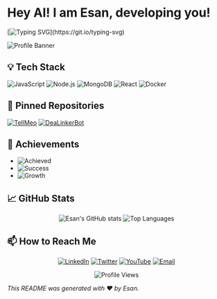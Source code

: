 # Hey AI! I am Esan, developing you!

[![Typing SVG](https://readme-typing-svg.herokuapp.com?font=Fira+Code&duration=4000&pause=500&color=00F700&width=435&lines=Hey+AI%2C+I+am+Esan!+Developing+you...)](https://git.io/typing-svg)

![Profile Banner](https://ehsanrahimi.com/text/GitHub.jpg)

## 💡 Tech Stack

![JavaScript](https://img.shields.io/badge/JavaScript-F7DF1E?style=for-the-badge&logo=javascript&logoColor=black)
![Node.js](https://img.shields.io/badge/Node.js-339933?style=for-the-badge&logo=nodedotjs&logoColor=white)
![MongoDB](https://img.shields.io/badge/MongoDB-47A248?style=for-the-badge&logo=mongodb&logoColor=white)
![React](https://img.shields.io/badge/React-61DAFB?style=for-the-badge&logo=react&logoColor=black)
![Docker](https://img.shields.io/badge/Docker-2496ED?style=for-the-badge&logo=docker&logoColor=white)

## 📌 Pinned Repositories

[![TellMeo](https://github-readme-stats.vercel.app/api/pin/?username=EsanRAHIMI&repo=TellMeo&show_icons=true&theme=radical)](https://github.com/EsanRAHIMI/TellMeo)
[![DeaLinkerBot](https://github-readme-stats.vercel.app/api/pin/?username=EsanRAHIMI&repo=DeaLinkerBot&show_icons=true&theme=radical)](https://github.com/EsanRAHIMI/DeaLinkerBot)

## 🚀 Achievements

- ![Achieved](https://img.shields.io/badge/-Launched_TellMeo-brightgreen)
- ![Success](https://img.shields.io/badge/-Developed_AI_Courses_on_YouTube-yellow)
- ![Growth](https://img.shields.io/badge/-Pioneered_Mivestan.com-blue)

## 📈 GitHub Stats

<p align="center">
  <img src="https://github-readme-stats.vercel.app/api?username=EsanRAHIMI&show_icons=true&theme=radical" alt="Esan's GitHub stats" />
  <img src="https://github-readme-stats.vercel.app/api/top-langs/?username=EsanRAHIMI&layout=compact&theme=radical" alt="Top Languages" />
</p>

## 📫 How to Reach Me

<p align="center">
  <a href="https://www.linkedin.com/in/esanrahimi"><img src="https://img.shields.io/badge/LinkedIn-0077B5?style=for-the-badge&logo=linkedin&logoColor=white" alt="LinkedIn" /></a>
  <a href="https://twitter.com/EsanRahimi"><img src="https://img.shields.io/badge/Twitter-1DA1F2?style=for-the-badge&logo=twitter&logoColor=white" alt="Twitter" /></a>
  <a href="https://www.youtube.com/@SiliconTalk"><img src="https://img.shields.io/badge/YouTube-FF0000?style=for-the-badge&logo=youtube&logoColor=white" alt="YouTube" /></a>
  <a href="mailto:ehsanrahimi@live.com"><img src="https://img.shields.io/badge/Email-e4405f?style=for-the-badge&logo=gmail&logoColor=white" alt="Email" /></a>
</p>

<p align="center">
  <img src="https://komarev.com/ghpvc/?username=EsanRAHIMI&style=flat-square&color=blue" alt="Profile Views" />
</p>

*This README was generated with ❤️ by Esan.*
